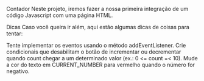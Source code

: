 Contador
Neste projeto, iremos fazer a nossa primeira integração de um código Javascript com uma página HTML.

Dicas
Caso você queira ir além, aqui estão algumas dicas de coisas para tentar:

Tente implementar os eventos usando o método addEventListener.
Crie condicionais que desabilitam o botão de incrementar ou decrementar quando count chegar a um determinado valor (ex.: 0 <= count =< 10).
Mude a cor do texto em CURRENT_NUMBER para vermelho quando o número for negativo.